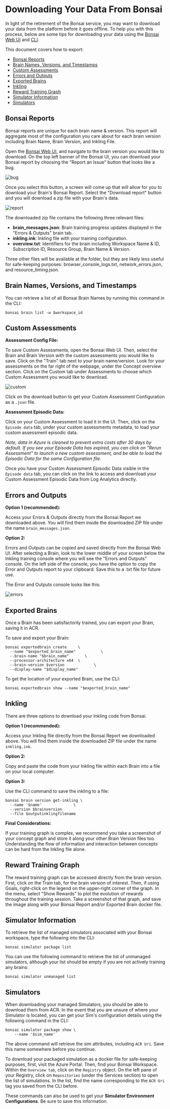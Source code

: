 # Downloading Your Data From Bonsai

In light of the retirement of the Bonsai service, you may want to download your data from the platform before it goes offline. To help you with this process, below are some tips for downloading your data using the [Bonsai Web UI](https://preview.bons.ai/) and [CLI](https://learn.microsoft.com/en-us/bonsai/cli/?tabs=windows). 

This document covers how to export:
- [Bonsai Reports](#bonsai-reports)
- [Brain Names, Versions, and Timestamps](#brain-names-versions-and-timestamps)
- [Custom Assessments](#custom-assessments)
- [Errors and Outputs](#errors-and-outputs)
- [Exported Brains](#exported-brains)
- [Inkling](#inkling)
- [Reward Training Graph](#reward-training-graph)
- [Simulator Information](#simulator-information)
- [Simulators](#simulators)


## Bonsai Reports 

Bonsai reports are unique for each brain name & version. This report will aggregate most of the configuration you care about for each brain version including Brain Name, Brain Version, and Inkling File.

Open the [Bonsai Web UI](https://preview.bons.ai/), and navigate to the brain version you would like to download. On the top left banner of the Bonsai UI, you can download your Bonsai report by choosing the "Report an Issue" button that looks like a bug.

![bug](images/bug.png)

Once you select this button, a screen will come up that will allow for you to download your Brain's Bonsai Report. Select the "Download report" button and you will download a zip file with your Brain's data.

![report](images/report.png)

The downloaded zip file contains the following three relevant files:

- **brain_messages.json**: Brain training progress updates displayed in the "Errors & Outputs" brain tab.
- **inkling.ink**: Inkling file with your training configuration.
- **overview.txt**: Identifiers for the brain including Workspace Name & ID, Subscription ID, Resource Group, Brain Name & Version.

Three other files will be available at the folder, but they are likely less useful for safe-keeping purposes: browser_console_logs.txt, network_errors.json, and resource_timing.json.


## Brain Names, Versions, and Timestamps

You can retrieve a list of all Bonsai Brain Names by running this command in the CLI:

```
bonsai brain list -w $workspace_id
```


## Custom Assessments

**Assessment Config File:**

To save Custom Assessments, open the Bonsai Web UI. Then, select the Brain and Brain Version with the custom assessments you would like to save. Click on the "Train" tab next to your brain name/version. Look for your assessments on the far right of the webpage, under the Concept overview section. Click on the Custom tab under Assessments to choose which Custom Assessment you would like to download.

![custom](images/custom.png)

Click on the download button to get your Custom Assessment Configuration as a `.json` file. 

**Assessment Episodic Data:**

Click on your Custom Assessment to load it in the UI. Then, click on the `Episode data` tab, under your custom assessments metadata, to load your custom assessment episodic data.

*Note, data in Azure is cleaned to prevent extra costs after 30 days by default. If you see your Episode Data has expired, you can click on "Rerun Assessment" to launch a new custom assessment, and be able to load the Episodic Data for the same Configuration file.*

Once you have your Custom Assessment Episodic Data visible in the `Episode data` tab, you can click on the link to access and download your Custom Assessment Episodic Data from Log Analytics directly.


## Errors and Outputs

**Option 1 (recommended):**

Access your Errors & Outputs directly from the Bonsai Report we downloaded above. You will find them inside the downloaded ZIP file under the name `brain_messages.json`.

**Option 2:**

Errors and Outputs can be copied and saved directly from the Bonsai Web UI. After selecting a Brain, look to the lower middle of your screen below the Inkling training console where you will see the "Errors and Outputs" console. On the left side of the console, you have the option to copy the Error and Outputs report to your clipboard. Save this to a .txt file for future use. 

The Error and Outputs console looks like this:

![errors](images/errors.png)


## Exported Brains

Once a Brain has been satisfactorily trained, you can export your Brain, saving it in ACR. 

To save and export your Brain:

```
bonsai exportedbrain create     \
  --name "$exported_brain_name"           \
  --brain-name "$brain_name"       \
  --processor-architecture x64  \
  --brain-version $version             \
  --display-name "$display_name"
```

To get the location of your exported Brain, use the CLI:

```
bonsai exportedbrain show --name "$exported_brain_name"
```


## Inkling

There are three options to download your Inkling code from Bonsai. 

**Option 1 (recommended):**

Access your Inkling file directly from the Bonsai Report we downloaded above. You will find them inside the downloaded ZIP file under the name `inkling.ink`.

**Option 2:**

Copy and paste the code from your Inkling file within each Brain into a file on your local computer. 
 
**Option 3:**

Use the CLI command to save the inkling to a file: 

```
bonsai brain version get-inkling \
  --name '$name'              \
  --version $brainversion
  --file $outputinklingfilename
```

**Final Considerations:**

If your training graph is complex, we recommend you take a screenshot of your concept graph and store it along your other Brain Version files too. Understanding the flow of information and interaction between concepts can be hard from the Inkling file alone.


## Reward Training Graph

The reward training graph can be accessed directly from the brain version. First, click on the Train tab, for the brain version of interest. Then, if using Goals, right-click on the legend on the upper-right corner of the graph. In the menu, select "Show Rewards" to plot the evolution of rewards throughout the training session. Take a screenshot of that graph, and save the image along with your Bonsai Report and/or Exported Brain docker file.


## Simulator Information

To retrieve the list of managed simulators associated with your Bonsai workspace, type the following into the CLI:

```
bonsai simulator package list
```

You can use the following command to retrieve the list of unmanaged simulators, although your list should be empty if you are not actively training any brains:

```
bonsai simulator unmanaged list
```


## Simulators

When downloading your managed Simulators, you should be able to download them from ACR. In the event that you are unsure of where your Simulator is located, you can get your Sim's configuration details using the following command in the CLI:

```
bonsai simulator package show \
    --name '$sim_name'
```

The above command will retrieve the sim attributes, including `ACR Uri`. Save this name somewhere before you continue.

To download your packaged simulation as a docker file for safe-keeping purposes, first, visit the Azure Portal. Then, find your Bonsai Workspace. Within the `Overview tab`, click on the `Registry` object. On the left pane of your Registry, click on `Repositories` (under the Services section) to open the list of simulations. In the list, find the name corresponding to the `ACR Uri` tag you saved from the CLI before.

These commands can also be used to get your **Simulator Environment Configurations**. Be sure to save this information. 
